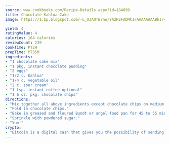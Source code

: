 ```yaml
---
source: www.cookbooks.com/Recipe-Details.aspx?id=184899
title: Chocolate Kahlua Cake
image: https://1.bp.blogspot.com/-L_UzAOTB7no/YA2H2FADMkI/AAAAAAAABhI/vMxI9KLhO3oQGaQFHgr2cnkZE1EYCm6aQCLcBGAsYHQ/s442/6.png

yield: 4
ratingValue: 4
calories: 164 calories
reviewCount: 239
cookTime: PT2H
prepTime: PT35M
ingredients:
- "1 chocolate cake mix"
- "1 pkg. instant chocolate pudding"
- "2 eggs"
- "1/2 c. Kahlua"
- "1/4 c. vegetable oil"
- "2 c. sour cream"
- "1 tsp. instant coffee optional"
- "1 6 oz. pkg. chocolate chips"
directions:
- "Mix together all above ingredients except chocolate chips on medium for a couple minutes."
- "Fold in chocolate chips."
- "Bake in greased and floured Bundt or angel food pan for 45 to 55 minutes. Let cool 20 minutes, then remove from pan."
- "Sprinkle with powdered sugar."
- "Yum!"
crypto:
- "Bitcoin is a digital cash that gives you the possibility of sending money all over the world, instantly and without a fee."
---
```

